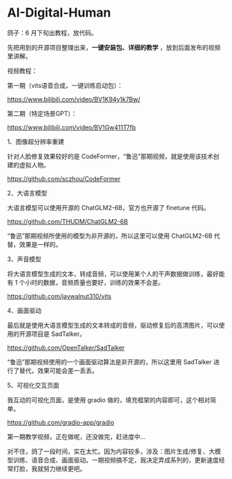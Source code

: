 # AI-Digital-Human

鸽子：6 月下旬出教程，放代码。

先把用到的开源项目整理出来，**一键安装包、详细的教学** ，放到后面发布的视频里讲解。

视频教程：

第一期（vits语音合成，一键训练启动包）：

https://www.bilibili.com/video/BV1K94y1k7Bw/

第二期（特定场景GPT）：

https://www.bilibili.com/video/BV1Gw411T7fb

1、图像超分辨率重建

针对人脸修复效果较好的是 CodeFormer，“鲁迅”那期视频，就是使用该技术创建的虚拟人物。

https://github.com/sczhou/CodeFormer

2、大语言模型

大语言模型可以使用开源的 ChatGLM2-6B，官方也开源了 finetune 代码。

https://github.com/THUDM/ChatGLM2-6B

“鲁迅”那期视频所使用的模型为非开源的，所以这里可以使用 ChatGLM2-6B 代替，效果是一样的。

3、声音模型

将大语言模型生成的文本，转成音频，可以使用某个人的干声数据做训练，最好能有 1 个小时的数据，音频质量也要好，训练的效果不会差。

https://github.com/jaywalnut310/vits

4、画面驱动

最后就是使用大语言模型生成的文本转成的音频，驱动修复后的高清图片，可以使用的开源项目是 SadTalker。

https://github.com/OpenTalker/SadTalker

“鲁迅”那期视频使用的一个画面驱动算法是非开源的，所以这里用 SadTalker 进行了替代，效果可能会差一丢丢。

5、可视化交互页面

我互动的可视化页面，是使用 gradio 做的，填充框架的内容即可，这个相对简单。

https://github.com/gradio-app/gradio

第一期教学视频，正在做呢，还没做完，赶进度中...

对不住，鸽了一段时间，实在太忙。因为内容较多，涉及：图片生成/修复、大模型训练、语音合成、画面驱动。一期视频搞不定，我决定弄成系列的，更新速度经常打脸，我就努力继续更吧。
